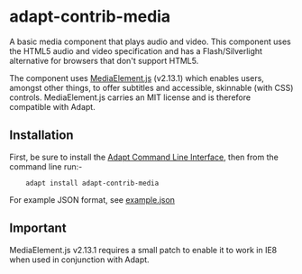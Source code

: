 adapt-contrib-media
===================

A basic media component that plays audio and video. This component uses the HTML5 audio and video specification and has a Flash/Silverlight alternative for browsers that don't support HTML5.

The component uses [MediaElement.js](http://mediaelementjs.com/) (v2.13.1) which enables users, amongst other things, to offer subtitles and accessible, skinnable (with CSS) controls. MediaElement.js carries an MIT license and is therefore compatible with Adapt.

Installation
------------

First, be sure to install the [Adapt Command Line Interface](https://github.com/cajones/adapt-cli), then from the command line run:-

		adapt install adapt-contrib-media

For example JSON format, see [example.json](https://github.com/adaptlearning/adapt-contrib-media/blob/master/example.json)
	
Important
---------

MediaElement.js v2.13.1 requires a small patch to enable it to work in IE8 when used in conjunction with Adapt.
